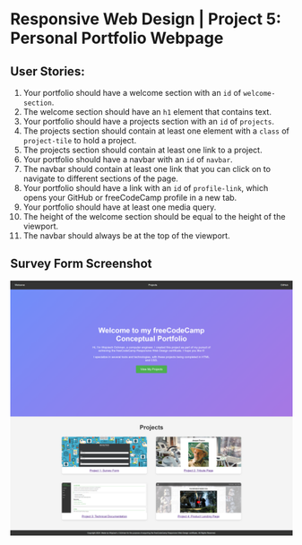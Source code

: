 # Responsive Web Design | Project 5: Personal Portfolio Webpage

## User Stories:
1. Your portfolio should have a welcome section with an `id` of `welcome-section`.
2. The welcome section should have an `h1` element that contains text.
3. Your portfolio should have a projects section with an `id` of `projects`.
4. The projects section should contain at least one element with a `class` of `project-tile` to hold a project.
5. The projects section should contain at least one link to a project.
6. Your portfolio should have a navbar with an `id` of `navbar`.
7. The navbar should contain at least one link that you can click on to navigate to different sections of the page.
8. Your portfolio should have a link with an `id` of `profile-link`, which opens your GitHub or freeCodeCamp profile in a new tab.
9. Your portfolio should have at least one media query.
10. The height of the welcome section should be equal to the height of the viewport.
11. The navbar should always be at the top of the viewport.

## Survey Form Screenshot
![Alt text](/responsive_web_design/personal_portfolio_webpage/media/project_screenshot.png)
